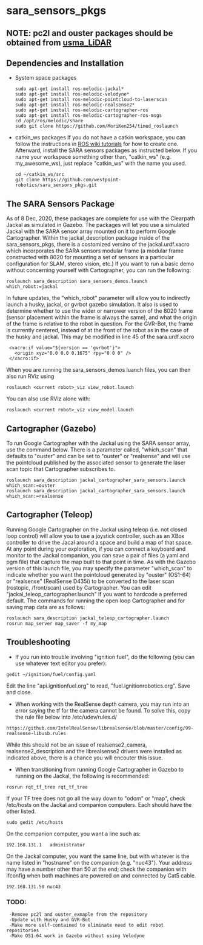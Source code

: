 # sara_sensors_pkgs

## NOTE: pc2l and ouster packages should be obtained from [usma_LiDAR](https://github.com/westpoint-robotics/usma_LiDAR)

## Dependencies and Installation
- System space packages
   ``` 
   sudo apt-get install ros-melodic-jackal*
   sudo apt-get install ros-melodic-velodyne*
   sudo apt-get install ros-melodic-pointcloud-to-laserscan
   sudo apt-get install ros-melodic-realsense2*
   sudo apt-get install ros-melodic-cartographer-ros
   sudo apt-get install ros-melodic-cartographer-ros-msgs
   cd /opt/ros/melodic/share
   sudo git clone https://github.com/MoriKen254/timed_roslaunch
   ```
- catkin_ws packages
   If you do not have a catkin workspace, you can follow the instructions in [ROS wiki tutorials](http://wiki.ros.org/catkin/Tutorials/create_a_workspace) for how to create one.  Afterward, install the SARA sensors packages as instructed below.  If you name your workspace something other than, "catkin_ws" (e.g. my_awesome_ws), just replace "catkin_ws" with the name you used.
   ``` 
   cd ~/catkin_ws/src 
   git clone https://github.com/westpoint-robotics/sara_sensors_pkgs.git
   ```

## The SARA Sensors Package

As of 8 Dec, 2020, these packages are complete for use with the Clearpath Jackal as simulated in Gazebo.  The packages will let you use a simulated Jackal with the SARA sensor array mounted on it to perform Google Cartographer.  Within the jackal_description package inside of the sara_sensors_pkgs, there is a costomized versino of the jackal.urdf.xacro which incorporates the SARA sensors modular frame (a modular frame constructed with 8020 for mounting a set of sensors in a particular configuration for SLAM, stereo vision, etc.)  If you want to run a basic demo without concerning yourself with Cartographer, you can run the following:

` roslaunch sara_description sara_sensors_demos.launch which_robot:=jackal `

In future updates, the "which_robot" parameter will allow you to indirectly launch a husky, jackal, or gvrbot gazebo simulation.  It also is used to determine whether to use the wider or narrower version of the 8020 frame (sensor placement within the frame is always the same), and what the origin of the frame is relative to the robot in question.  For the GVR-Bot, the frame is currently centered, instead of at the front of the robot as in the case of the husky and jackal.  This may be modified in line 45 of the sara.urdf.xacro

```
 <xacro:if value="${version == 'gvrbot'}">
   <origin xyz="0.0 0.0 0.1675" rpy="0 0 0" />
 </xacro:if> 
```
 
When you are running the sara_sensors_demos luanch files, you can then also run RViz using
```
roslaunch <current robot>_viz view_robot.launch
```

You can also use RViz alone with:
```
roslaunch <current robot>_viz view_model.launch
```
## Cartographer (Gazebo)
To run Google Cartographer with the Jackal using the SARA sensor array, use the command below.  There is a parameter called, "which_scan" that defaults to "ouster" and can be set to "ouster" or "realsense" and will use the pointcloud published by the associated sensor to generate the laser scan topic that Cartographer subscribes to.
```
roslaunch sara_description jackal_cartographer_sara_sensors.launch which_scan:=ouster
roslaunch sara_description jackal_cartographer_sara_sensors.launch which_scan:=realsense
```

## Cartographer (Teleop)
Running Google Cartographer on the Jackal using teleop (i.e. not closed loop control) will allow you to use a joystick controller, such as an XBox controller to drive the Jacal around a space and build a map of that space.  At any point during your exploration, if you can connect a keyboard and monitor to the Jackal companion, you can save a pair of files (a yaml and pgm file) that capture the map built to that point in time.  As with the Gazebo version of this launch file, you may specify the parameter "which_scan" to indicate whether you want the pointcloud generated by "ouster" (OS1-64) or "realsense" (RealSense D435i) to be converted to the laser scan (rostopic, /front/scan) used by Cartographer.  You can edit "jackal_teleop_cartographer.launch" if you want to hardcode a preferred default.
The commands for running the open loop Cartographer and for saving map data are as follows:
```
roslaunch sara_description jackal_teleop_cartographer.launch
rosrun map_server map_saver -f my_map
```

## Troubleshooting

* If you run into trouble involving "ignition fuel", do the following (you can use whatever text editor you prefer):
```
gedit ~/ignition/fuel/config.yaml
```
Edit the line "api.ignitionfuel.org" to read, "fuel.ignitionrobotics.org".  Save and close.

* When working with the RealSense depth camera, you may run into an error saying the tf for the camera cannot be found.  To solve this, copy the rule file below into /etc/udev/rules.d/
```
https://github.com/IntelRealSense/librealsense/blob/master/config/99-realsense-libusb.rules
```
While this should not be an issue of realsense2_camera, realsense2_description and the librealsense2 drivers were installed as indicated above, there is a chance you will encouter this issue.

* When transitioning from running Google Cartographer in Gazebo to running on the Jackal, the following is recommended:
```
rosrun rqt_tf_tree rqt_tf_tree
```

If your TF tree does not go all the way down to "odom" or "map", check /etc/hosts on the Jackal and companion computers.  Each should have the other listed.
```
sudo gedit /etc/hosts
```
On the companion computer, you want a line such as:
```
192.168.131.1   administrator
```
On the Jackal computer, you want the same line, but with whatever is the name listed in "hostname" on the companion (e.g. "nuc43").  Your address may have a number other than 50 at the end; check the companion with ifconfig when both machines are powered on and connected by Cat5 cable. 
```
192.168.131.50 nuc43
```


### TODO:
```
 -Remove pc2l and ouster_exmaple from the repository
 -Update with Husky and GVR-Bot
 -Make more self-contained to eliminate need to edit robot repositories
 -Make OS1-64 work in Gazebo without using Velodyne
 ```
